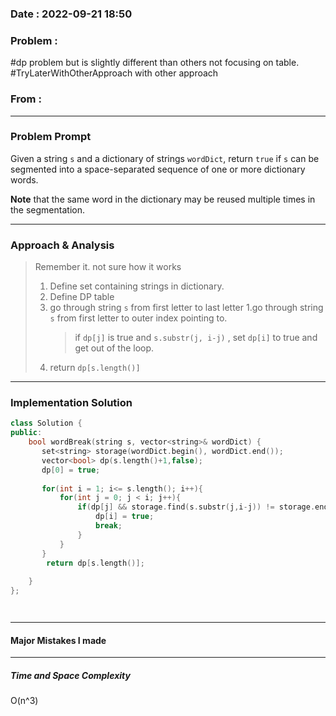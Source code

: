### Date :  2022-09-21 18:50

### Problem : 
#dp problem but is slightly different than others not focusing on table.
#TryLaterWithOtherApproach with other approach
### From :

---
### Problem Prompt
Given a string `s` and a dictionary of strings `wordDict`, return `true` if `s` can be segmented into a space-separated sequence of one or more dictionary words.

**Note** that the same word in the dictionary may be reused multiple times in the segmentation.


---
### Approach & Analysis
>Remember it. not sure how it works
>1. Define set containing strings in dictionary.
>2. Define DP table
>3. go through string `s` from first letter to last letter
>	1.go through string `s` from first letter to outer index pointing to.
>	 > if `dp[j]` is true and `s.substr(j, i-j)` , set `dp[i]` to true and get out of the loop.
>4. return `dp[s.length()]`

---
### Implementation Solution
```cpp
class Solution {
public:
    bool wordBreak(string s, vector<string>& wordDict) {
       set<string> storage(wordDict.begin(), wordDict.end());
       vector<bool> dp(s.length()+1,false);
       dp[0] = true;
       
       for(int i = 1; i<= s.length(); i++){
           for(int j = 0; j < i; j++){
               if(dp[j] && storage.find(s.substr(j,i-j)) != storage.end()){
                   dp[i] = true;
                   break;
               }
           }
       }
        return dp[s.length()];
        
    }
};




```
---
#### Major Mistakes I made



---
##### Time and Space Complexity
O(n^3)

